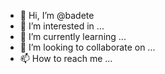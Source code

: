 - 👋 Hi, I’m @badete
- 👀 I’m interested in ...
- 🌱 I’m currently learning ...
- 💞️ I’m looking to collaborate on ...
- 📫 How to reach me ...

<!---
badete/badete is a ✨ special ✨ repository because its `README.md` (this file) appears on your GitHub profile.
You can click the Preview link to take a look at your changes.
--->
